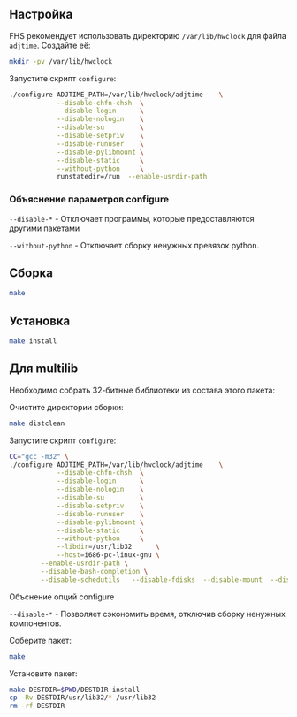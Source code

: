 <package-info :package="package" showsbu></package-info>

<script>
		new Vue({
		el: '#main',
		data: { package: {} },
		mounted: function () {
				this.getPackage('util-linux');
		},
		methods: {
			getPackage: function(name) {
					getPackage(name)
					.then(response => this.package = response);
			},
		}
  })
</script>

## Настройка

FHS рекомендует использовать директорию ``/var/lib/hwclock`` для файла ``adjtime``. Создайте её:

```bash
mkdir -pv /var/lib/hwclock
```

Запустите скрипт `configure`:

```bash
./configure ADJTIME_PATH=/var/lib/hwclock/adjtime    \
            --disable-chfn-chsh  \
            --disable-login      \
            --disable-nologin    \
            --disable-su         \
            --disable-setpriv    \
            --disable-runuser    \
            --disable-pylibmount \
            --disable-static     \
            --without-python     \
            runstatedir=/run  --enable-usrdir-path  
```

### Объяснение параметров configure

`--disable-*` - Отключает программы, которые предоставляются другими пакетами

`--without-python` - Отключает сборку ненужных превязок python.

## Сборка


```bash
make
```

## Установка

```bash
make install
```

## Для multilib

Необходимо собрать 32-битные библиотеки из состава этого пакета:

Очистите директории сборки:

```bash
make distclean
```

Запустите скрипт `configure`:

```bash
CC="gcc -m32" \
./configure ADJTIME_PATH=/var/lib/hwclock/adjtime    \
            --disable-chfn-chsh  \
            --disable-login      \
            --disable-nologin    \
            --disable-su         \
            --disable-setpriv    \
            --disable-runuser    \
            --disable-pylibmount \
            --disable-static     \
            --without-python     \
            --libdir=/usr/lib32      \
            --host=i686-pc-linux-gnu \
	    --enable-usrdir-path \
	    --disable-bash-completion \
	    --disable-schedutils   --disable-fdisks  --disable-mount  --disable-fsck   
```

Объснение опций configure

`--disable-*` - Позволяет сэкономить время, отключив сборку ненужных компонентов.

Соберите пакет:

```bash
make
```

Установите пакет:

```bash
make DESTDIR=$PWD/DESTDIR install
cp -Rv DESTDIR/usr/lib32/* /usr/lib32
rm -rf DESTDIR
```
